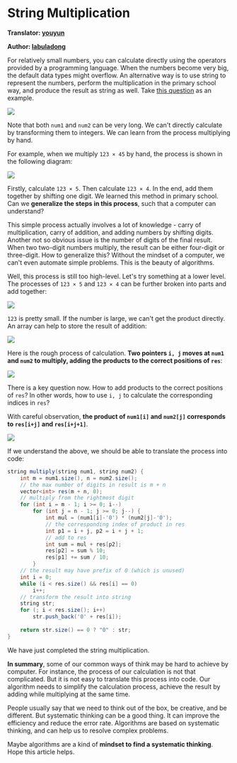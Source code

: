 # String Multiplication

**Translator: [youyun](https://github.com/youyun)**

**Author: [labuladong](https://github.com/labuladong)**

For relatively small numbers, you can calculate directly using the operators provided by a programming language. When the numbers become very big, the default data types might overflow. An alternative way is to use string to represent the numbers, perform the multiplication in the primary school way, and produce the result as string as well. Take [this question](https://leetcode.com/problems/multiply-strings/) as an example.

![](../pictures/string_multiplication/title_en.jpg)

Note that both `num1` and `num2` can be very long. We can't directly calculate by transforming them to integers. We can learn from the process multiplying by hand.

For example, when we multiply `123 × 45` by hand, the process is shown in the following diagram:

![](../pictures/string_multiplication/1.jpg)

Firstly, calculate `123 × 5`. Then calculate `123 × 4`. In the end, add them together by shifting one digit. We learned this method in primary school. Can we __generalize the steps in this process__, such that a computer can understand?

This simple process actually involves a lot of knowledge - carry of multiplication, carry of addition, and adding numbers by shifting digits. Another not so obvious issue is the number of digits of the final result. When two two-digit numbers multiply, the result can be either four-digit or three-digit. How to generalize this? Without the mindset of a computer, we can't even automate simple problems. This is the beauty of algorithms.

Well, this process is still too high-level. Let's try something at a lower level. The processes of `123 × 5` and `123 × 4` can be further broken into parts and add together:

![](../pictures/string_multiplication/2.jpg)

`123` is pretty small. If the number is large, we can't get the product directly. An array can help to store the result of addition:

![](../pictures/string_multiplication/3.jpg)

Here is the rough process of calculation. __Two pointers `i, j` moves at `num1` and `num2` to multiply, adding the products to the correct positions of `res`__:

![](../pictures/string_multiplication/4.gif)

There is a key question now. How to add products to the correct positions of `res`? In other words, how to use `i, j` to calculate the corresponding indices in `res`?

With careful observation, __the product of `num1[i]` and `num2[j]` corresponds to `res[i+j]` and `res[i+j+1]`__.

![](../pictures/string_multiplication/6.jpg)

If we understand the above, we should be able to translate the process into code:

```java
string multiply(string num1, string num2) {
    int m = num1.size(), n = num2.size();
    // the max number of digits in result is m + n
    vector<int> res(m + n, 0);
    // multiply from the rightmost digit
    for (int i = m - 1; i >= 0; i--)
        for (int j = n - 1; j >= 0; j--) {
            int mul = (num1[i]-'0') * (num2[j]-'0');
            // the corresponding index of product in res
            int p1 = i + j, p2 = i + j + 1;
            // add to res
            int sum = mul + res[p2];
            res[p2] = sum % 10;
            res[p1] += sum / 10;
        }
    // the result may have prefix of 0 (which is unused)
    int i = 0;
    while (i < res.size() && res[i] == 0)
        i++;
    // transform the result into string
    string str;
    for (; i < res.size(); i++)
        str.push_back('0' + res[i]);
    
    return str.size() == 0 ? "0" : str;
}
```

We have just completed the string multiplication.

__In summary__, some of our common ways of think may be hard to achieve by computer. For instance, the process of our calculation is not that complicated. But it is not easy to translate this process into code. Our algorithm needs to simplify the calculation process, achieve the result by adding while multiplying at the same time.

People usually say that we need to think out of the box, be creative, and be different. But systematic thinking can be a good thing. It can improve the efficiency and reduce the error rate. Algorithms are based on systematic thinking, and can help us to resolve complex problems.

Maybe algorithms are a kind of __mindset to find a systematic thinking__. Hope this article helps.

